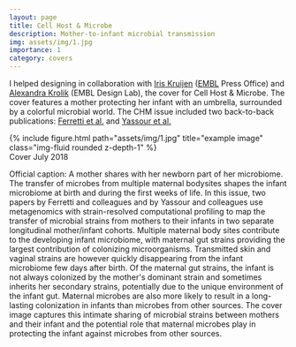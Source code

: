 ```yaml
---
layout: page
title: Cell Host & Microbe
description: Mother-to-infant microbial transmission
img: assets/img/1.jpg
importance: 1
category: covers
---
```


I helped designing in collaboration with [Iris Kruijen](https://nl.linkedin.com/in/iriskruijen) ([EMBL](https://www.embl.org/sites/heidelberg/) Press Office) and [Alexandra Krolik](https://www.embl.org/about/info/communications/blog/author/aleksandra-krolik/) (EMBL Design Lab), the cover for Cell Host & Microbe. The cover features a mother protecting her infant with an umbrella, surrounded by a colorful microbial world. The CHM issue included two back-to-back publications: [Ferretti et al.](https://www.sciencedirect.com/science/article/pii/S1931312818303172?via%3Dihub) and [Yassour et al.](https://www.sciencedirect.com/science/article/pii/S1931312818303196?via%3Dihub)

<div class="row">
    <div class="col-sm mt-3 mt-md-0">
        {% include figure.html path="assets/img/1.jpg" title="example image" class="img-fluid rounded z-depth-1" %}
    </div>
</div>
<div class="caption">
    Cover July 2018
</div>

Official caption: A mother shares with her newborn part of her microbiome. The transfer of microbes from multiple maternal bodysites shapes the infant microbiome at birth and during the first weeks of life. In this issue, two papers by Ferretti and colleagues and by Yassour and colleagues use metagenomics with strain-resolved computational profiling to map the transfer of microbial strains from mothers to their infants in two separate longitudinal mother/infant cohorts. Multiple maternal body sites contribute to the developing infant microbiome, with maternal gut strains providing the largest contribution of colonizing microorganisms. Transmitted skin and vaginal strains are however quickly disappearing from the infant microbiome few days after birth. Of the maternal gut strains, the infant is not always colonized by the mother's dominant strain and sometimes inherits her secondary strains, potentially due to the unique environment of the infant gut. Maternal microbes are also more likely to result in a long-lasting colonization in infants than microbes from other sources. The cover image captures this intimate sharing of microbial strains between mothers and their infant and the potential role that maternal microbes play in protecting the infant against microbes from other sources.

